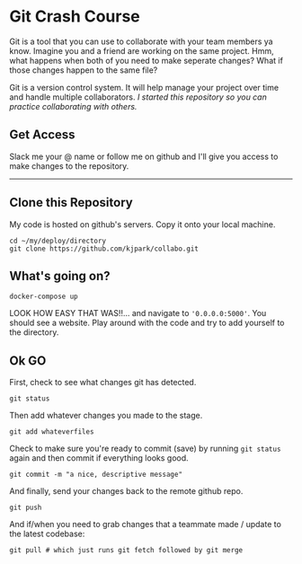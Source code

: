 # Git Crash Course
Git is a tool that you can use to collaborate with your team members ya know. 
Imagine you and a friend are working on the same project. Hmm, what happens
when both of you need to make seperate changes? What if those changes happen
to the same file?

Git is a version control system. It will help manage your project over time
and handle multiple collaborators. *I started this repository so you can
practice collaborating with others.*

## Get Access
Slack me your @ name or follow me on github and I'll give you access to make
changes to the repository.

-----

## Clone this Repository
My code is hosted on github's servers. Copy it onto your local machine.
```
cd ~/my/deploy/directory
git clone https://github.com/kjpark/collabo.git
```

## What's going on?
```docker-compose up```

LOOK HOW EASY THAT WAS!!... and navigate to `'0.0.0.0:5000'`. You should see a website. Play around with
the code and try to add yourself to the directory.

## Ok GO
First, check to see what changes git has detected.

```git status```

Then add whatever changes you made to the stage.

```git add whateverfiles```

Check to make sure you're ready to commit (save) by running `git status` again
and then commit if everything looks good.

```git commit -m "a nice, descriptive message"```

And finally, send your changes back to the remote github repo.

```git push```

And if/when you need to grab changes that a teammate made / update to the
latest codebase:

```git pull # which just runs git fetch followed by git merge```